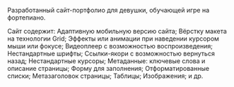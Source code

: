 Разработанный сайт-портфолио для девушки, обучающей игре на фортепиано.

Сайт содержит:
Адаптивную мобильную версию сайта;
Вёрстку макета на технологии Grid;
Эффекты или анимации при наведении курсором мыши или фокусе;
Видеоплеер с возможностью воспроизведения;
Нестандартные шрифты;
Ссылки-якори с возможностью вернуться назад;
Нестандартные курсоры;
Метаданные: ключевые слова и описание страницы;
Форму для заполнения;
Отформатированные списки;
Метазаголовок страницы;
Таблицы;
Изображения;
и др.

